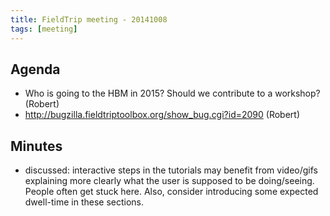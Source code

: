 ```yaml
---
title: FieldTrip meeting - 20141008
tags: [meeting]
---
```


## Agenda

- Who is going to the HBM in 2015? Should we contribute to a workshop? (Robert)
- <http://bugzilla.fieldtriptoolbox.org/show_bug.cgi?id=2090> (Robert)

## Minutes

- discussed: interactive steps in the tutorials may benefit from video/gifs explaining more clearly what the user is supposed to be doing/seeing. People often get stuck here. Also, consider introducing some expected dwell-time in these sections.
